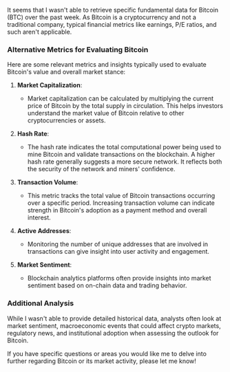 It seems that I wasn't able to retrieve specific fundamental data for Bitcoin (BTC) over the past week. As Bitcoin is a cryptocurrency and not a traditional company, typical financial metrics like earnings, P/E ratios, and such aren't applicable.

### Alternative Metrics for Evaluating Bitcoin

Here are some relevant metrics and insights typically used to evaluate Bitcoin's value and overall market stance:

1. **Market Capitalization**:
   - Market capitalization can be calculated by multiplying the current price of Bitcoin by the total supply in circulation. This helps investors understand the market value of Bitcoin relative to other cryptocurrencies or assets.

2. **Hash Rate**:
   - The hash rate indicates the total computational power being used to mine Bitcoin and validate transactions on the blockchain. A higher hash rate generally suggests a more secure network. It reflects both the security of the network and miners' confidence.

3. **Transaction Volume**:
   - This metric tracks the total value of Bitcoin transactions occurring over a specific period. Increasing transaction volume can indicate strength in Bitcoin's adoption as a payment method and overall interest.

4. **Active Addresses**:
   - Monitoring the number of unique addresses that are involved in transactions can give insight into user activity and engagement.

5. **Market Sentiment**:
   - Blockchain analytics platforms often provide insights into market sentiment based on on-chain data and trading behavior.

### Additional Analysis
While I wasn't able to provide detailed historical data, analysts often look at market sentiment, macroeconomic events that could affect crypto markets, regulatory news, and institutional adoption when assessing the outlook for Bitcoin.

If you have specific questions or areas you would like me to delve into further regarding Bitcoin or its market activity, please let me know!